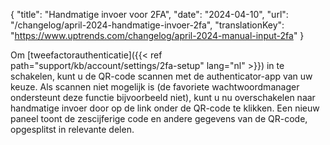 {
  "title": "Handmatige invoer voor 2FA",
  "date": "2024-04-10",
  "url": "/changelog/april-2024-handmatige-invoer-2fa",
  "translationKey": "https://www.uptrends.com/changelog/april-2024-manual-input-2fa"
}

 Om [tweefactorauthenticatie]({{< ref path="support/kb/account/settings/2fa-setup" lang="nl" >}}) in te schakelen, kunt u de QR-code scannen met de authenticator-app van uw keuze. Als scannen niet mogelijk is (de favoriete wachtwoordmanager ondersteunt deze functie bijvoorbeeld niet), kunt u nu overschakelen naar handmatige invoer door op de link onder de QR-code te klikken. Een nieuw paneel toont de zescijferige code en andere gegevens van de QR-code, opgesplitst in relevante delen.